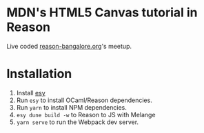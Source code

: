 # MDN's HTML5 Canvas tutorial in Reason
Live coded [reason-bangalore.org](https://reason-bangalore.org/)'s meetup.

# Installation

1. Install [esy](https://esy.sh)
2. Run `esy` to install OCaml/Reason dependencies. 
3. Run `yarn` to install NPM dependencies.
4. `esy dune build -w` to Reason to JS with Melange
3. `yarn serve` to run the Webpack dev server. 
